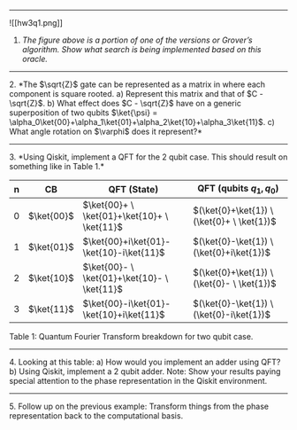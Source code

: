 <hr>

![[hw3q1.png]]
1. *The figure above is a portion of one of the versions or Grover’s algorithm. 
	Show what search is being implemented based on this oracle.*





<hr>
2. *The $\sqrt{Z}$ gate can be represented as a matrix in where each component is square rooted.
	a) Represent this matrix and that of $C - \sqrt{Z}$. 
	b) What effect does $C - \sqrt{Z}$ have on a generic superposition of two qubits $\ket{\psi} = \alpha_0\ket{00}+\alpha_1\ket{01}+\alpha_2\ket{10}+\alpha_3\ket{11}$.
	c) What angle rotation on $\varphi$ does it represent?*





<hr>
3. *Using Qiskit, implement a QFT for the 2 qubit case. This should result on something like in Table 1.*

| n | CB | QFT (State) | QFT (qubits $q_1,q_0$) |
| --- | ---  |  ----------- |  ----------- |
| $0$ | $\ket{00}$ | $\ket{00}+ \ \ket{01}+\ket{10}+ \ \ket{11}$ | $(\ket{0}+\ket{1}) \ (\ket{0}+ \ \ket{1})$ | 
| $1$ | $\ket{01}$ | $\ket{00}+i\ket{01}-\ket{10}-i\ket{11}$ | $(\ket{0}-\ket{1}) \ (\ket{0}+i\ket{1})$ | 
| $2$ | $\ket{10}$ | $\ket{00}- \ \ket{01}+\ket{10}- \ \ket{11}$ | $(\ket{0}+\ket{1}) \ (\ket{0}- \ \ket{1})$ | 
| $3$ | $\ket{11}$ | $\ket{00}-i\ket{01}-\ket{10}+i\ket{11}$ | $(\ket{0}-\ket{1}) \ (\ket{0}-i\ket{1})$ | 
Table 1: Quantum Fourier Transform breakdown for two qubit case.





<hr>
4. Looking at this table:
	a) How would you implement an adder using QFT? 
	b) Using Qiskit, implement a 2 qubit adder. 
	Note: Show your results paying special attention to the phase representation in the Qiskit environment.





<hr>
5. Follow up on the previous example:
	Transform things from the phase representation back to the computational basis.




